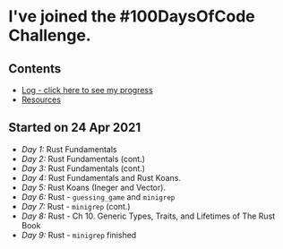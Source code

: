 # I've joined the #100DaysOfCode Challenge.

## Contents
* [Log - click here to see my progress](log.org)
* [Resources](resources.md)

## Started on 24 Apr 2021
* *Day 1:* Rust Fundamentals
* *Day 2:* Rust Fundamentals (cont.)
* *Day 3:* Rust Fundamentals (cont.)
* *Day 4:* Rust Fundamentals and Rust Koans.
* *Day 5:* Rust Koans (Ineger and Vector).
* *Day 6:* Rust - `guessing_game` and `minigrep`
* *Day 7:* Rust - `minigrep` (cont.)
* *Day 8:* Rust - Ch 10. Generic Types, Traits, and Lifetimes of The Rust Book
* *Day 9:* Rust - `minigrep` finished
